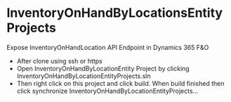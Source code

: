 # InventoryOnHandByLocationsEntityProjects
Expose InventoryOnHandLocation API Endpoint in Dynamics 365 F&amp;O

- After clone using ssh or https 
- Open InventoryOnHandByLocationEntity Project by clicking InventoryOnHandByLocationEntityProjects.sln 
- Then right click on this project and click build. When build finished then click synchronize InventoryOnHandByLocationEntityProjects... 
